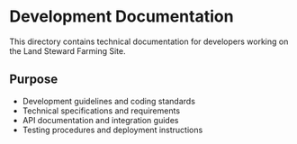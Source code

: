 # Development Documentation

This directory contains technical documentation for developers working on the Land Steward Farming Site.

## Purpose

- Development guidelines and coding standards
- Technical specifications and requirements
- API documentation and integration guides
- Testing procedures and deployment instructions